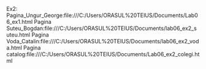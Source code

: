 Ex2:
Pagina_Ungur_George:file:///C:/Users/ORASUL%20TEIUS/Documents/Lab06_ex1.html
Pagina Suteu_Bogdan:file:///C:/Users/ORASUL%20TEIUS/Documents/lab06_ex2_suteu.html
Pagina Voda_Catalin:file:///C:/Users/ORASUL%20TEIUS/Documents/lab06_ex2_voda.html
Pagina catalog:file:///C:/Users/ORASUL%20TEIUS/Documents/Lab06_ex2_colegi.html
